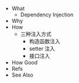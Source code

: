 - What
	- Dependency Injection
- Why
- How
	- 三种注入方式
		- 构造函数注入
		- setter 注入
		- 接口注入
- How Good
- Refs
- See Also